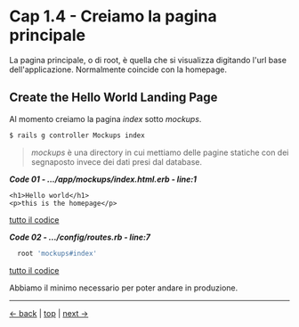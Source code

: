 # <a name="top"></a> Cap 1.4 - Creiamo la pagina principale

La pagina principale, o di root, è quella che si visualizza digitando l'url base dell'applicazione.
Normalmente coincide con la homepage.



## Create the Hello World Landing Page

Al momento creiamo la pagina *index* sotto *mockups*.

```bash
$ rails g controller Mockups index
```

> *mockups* è una directory in cui mettiamo delle pagine statiche con dei segnaposto invece dei dati presi dal database.

***Code 01 - .../app/mockups/index.html.erb - line:1***

```html+erb
<h1>Hello world</h1>
<p>this is the homepage</p>
```

[tutto il codice](https://github.com/flaviobordonidev/leanpubabrandnewcms/blob/master/ubuntudream/01-new_app/04_01-mockups-index.html.erb)


***Code 02 - .../config/routes.rb - line:7***

```ruby
  root 'mockups#index'
```

[tutto il codice](https://github.com/flaviobordonidev/leanpubabrandnewcms/blob/master/ubuntudream/01-new_app/04_01-mockups-index.html.erb)


Abbiamo il minimo necessario per poter andare in produzione.



---

[<- back](https://github.com/flaviobordonidev/leanpubabrandnewcms/blob/master/ubuntudream/01-new_app/01_00-new_app-it.md)
 | [top](#top) |
[next ->](https://github.com/flaviobordonidev/leanpubabrandnewcms/blob/master/ubuntudream/01-new_app/03_00-gemfile_ruby_version.md)
